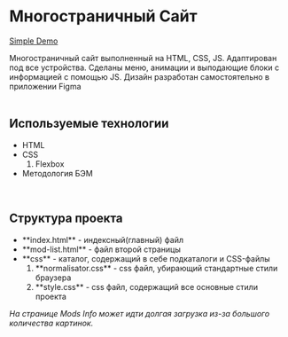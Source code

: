 <h1>Многостраничный Сайт</h1>

<a href="https://thxiiirteen.github.io/Modpack-Site-HTML--CSS--JS/">Simple Demo</a>

Многостраничный сайт выполненный на HTML, CSS, JS.
Адаптирован под все устройства. 
Сделаны меню, анимации и выподающие блоки с информацией с помощью JS.
Дизайн разработан самостоятельно в приложении Figma
<br><br>
<h2>Используемые технологии</h2>
<ul>
  <li>HTML</li>
  <li>CSS
    <ol><li>Flexbox</li></ol>
  </li>
  <li>Методология БЭМ</li>
</ul>
<br>
<h2>Структура проекта</h2>
<ul>
  <li>**index.html** - индексный(главный) файл</li>
  <li>**mod-list.html** - файл второй страницы</li>
  <li>**css** - каталог, содержащий в себе подкаталоги и CSS-файлы
    <ol>
      <li>**normalisator.css** - css файл, убирающий стандартные стили браузера</li>
      <li>**style.css** - css файл, содержащий все основные стили проекта</li>
    </ol>
  </li>
</ul>

*На странице Mods Info может идти долгая загрузка из-за большого количества картинок.*


